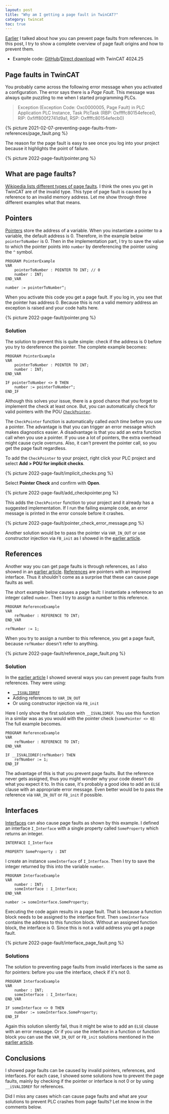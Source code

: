 ```yaml
---
layout: post
title: "Why am I getting a page fault in TwinCAT?"
category: twincat
toc: true
---
```


[Earlier](https://cookncode.com/twincat/2021/02/07/preventing-page-faults-from-references.html) I talked about how you can prevent page faults from references. In this post, I try to show a complete overview of page fault origins and how to prevent them.

- Example code: [GitHub](https://github.com/Roald87/TwincatTutorials/tree/main/PageFaults)/[Direct download](https://downgit.github.io/#/home?url=https://github.com/Roald87/TwincatTutorials/tree/main/PageFaults) with TwinCAT 4024.25

## Page faults in TwinCAT

You probably came across the following error message when you activated a configuration. The error says there is a _Page Fault_. This message was always quite puzzling to me when I started programming PLCs.

> Exception (Exception Code: Oxc0000005, Page Fault) in PLC Application PLC Instance, Task PlcTask (RBP: Oxffffc80154efece0, RIP: 0xfiff800f2741d9a1, RSP: Oxffffc80154efecb0)

{% picture 2021-02-07-preventing-page-faults-from-references/page_fault.png %}

The reason for the page fault is easy to see once you log into your project because it highlights the point of failure.

{% picture 2022-page-fault/pointer.png %}

## What are page faults?

[Wikipedia lists different types of page faults](https://en.wikipedia.org/wiki/Page_fault). I think the ones you get in TwinCAT are of the invalid type. This type of page fault is caused by a reference to an invalid memory address. Let me show through three different examples what that means.

## Pointers

[Pointers](https://infosys.beckhoff.com/content/1033/tc3_plc_intro/2529453451.html?id=5839194631499501145) store the address of a variable. When you instantiate a pointer to a variable, the default address is 0. Therefore, in the example below `pointerToNumber` is 0. Then in the implementation part, I try to save the value to which the pointer points into `number` by dereferencing the pointer using the `^` symbol.

```
PROGRAM PointerExample
VAR
    pointerToNumber : POINTER TO INT; // 0
    number : INT;
END_VAR

number := pointerToNumber^;
```

When you activate this code you get a page fault. If you log in, you see that the pointer has address 0. Because this is not a valid memory address an exception is raised and your code halts here.

{% picture 2022-page-fault/pointer.png %}

### Solution

The solution to prevent this is quite simple: check if the address is 0 before you try to dereference the pointer. The complete example becomes:

```
PROGRAM PointerExample
VAR
    pointerToNumber : POINTER TO INT;
    number : INT;
END_VAR

IF pointerToNumber <> 0 THEN
    number := pointerToNumber^;
END_IF
```

Although this solves your issue, there is a good chance that you forget to implement the check at least once. But, you can automatically check for valid pointers with the POU [`CheckPointer`](https://infosys.beckhoff.com/content/1033/tc3_plc_intro/2530405259.html?id=7869750361486034578).

The `CheckPointer` function is automatically called _each time_ before you use a pointer. The advantage is that you can trigger an error message which makes diagnostics easier. A disadvantage is that you add an extra function call when you use a pointer. If you use a lot of pointers, the extra overhead might cause cycle overruns. Also, it can't prevent the pointer call, so you get the page fault regardless.

To add the `CheckPointer` to your project, right click your PLC project and select **Add > POU for implicit checks**.

{% picture 2022-page-fault/implicit_checks.png %}

Select **Pointer Check** and confirm with **Open**.

{% picture 2022-page-fault/add_checkpointer.png %}

This adds the `CheckPointer` function to your project and it already has a suggested implementation. If I run the failing example code, an error message is printed in the error console before it crashes.

{% picture 2022-page-fault/pointer_check_error_message.png %}

Another solution would be to pass the pointer via `VAR_IN_OUT` or use constructor injection via `FB_init` as I showed in the [earlier article](https://cookncode.com/twincat/2021/02/07/preventing-page-faults-from-references.html).

## References

Another way you can get page faults is through references, as I also showed in an [earlier article](https://cookncode.com/twincat/2021/02/07/preventing-page-faults-from-references.html). [References](https://infosys.beckhoff.com/content/1033/tc3_plc_intro/2529458827.html?id=2716630061017907414) are pointers with an improved interface. Thus it shouldn't come as a surprise that these can cause page faults as well.

The short example below causes a page fault: I instantiate a reference to an integer called `number`. Then I try to assign a number to this reference.

```
PROGRAM ReferenceExample
VAR
    refNumber : REFERENCE TO INT;
END_VAR

refNumber := 1;
```

When you try to assign a number to this reference, you get a page fault, because `refNumber` doesn't refer to anything.

{% picture 2022-page-fault/reference_page_fault.png %}

### Solution

In the [earlier article](https://cookncode.com/twincat/2021/02/07/preventing-page-faults-from-references.html) I showed several ways you can prevent page faults from references. They were using:

- [`__ISVALIDREF`](https://infosys.beckhoff.com/english.php?content=../content/1033/tc3_plc_intro/2529165707.html&id=)
- Adding references to `VAR_IN_OUT`
- Or using constructor injection via `FB_init`

Here I only show the first solution with `__ISVALIDREF`. You use this function in a similar was as you would with the pointer check (`somePointer <> 0`): The full example becomes.

```
PROGRAM ReferenceExample
VAR
    refNumber : REFERENCE TO INT;
END_VAR

IF __ISVALIDREF(refNumber) THEN
    refNumber := 1;
END_IF
```

The advantage of this is that you prevent page faults. But the reference never gets assigned, thus you might wonder why your code doesn't do what you expect it to. In this case, it's probably a good idea to add an `ELSE` clause with an appropriate error message. Even better would be to pass the reference via `VAR_IN_OUT` or `FB_init` if possible.

## Interfaces

[Interfaces](https://infosys.beckhoff.com/content/1033/tc3_plc_intro/4256428299.html?id=507172925224818176) can also cause page faults as shown by this example. I defined an interface `I_Interface` with a single property called `SomeProperty` which returns an integer.

```
INTERFACE I_Interface

PROPERTY SomeProperty : INT

```

I create an instance `someInterface` of `I_Interface`. Then I try to save the integer returned by this into the variable `number`.

```
PROGRAM InterfaceExample
VAR
    number : INT;
    someInterface : I_Interface;
END_VAR

number := someInterface.SomeProperty;
```

Executing the code again results in a page fault. That is because a function block needs to be assigned to the interface first. Then `someInterface` contains the address to this function block. Without an assigned function block, the interface is 0. Since this is not a valid address you get a page fault.

{% picture 2022-page-fault/interface_page_fault.png %}

### Solutions

The solution to preventing page faults from invalid interfaces is the same as for pointers: before you use the interface, check if it's not 0.

```
PROGRAM InterfaceExample
VAR
    number : INT;
    someInterface : I_Interface;
END_VAR

IF someInterface <> 0 THEN
    number := someInterface.SomeProperty;
END_IF
```

Again this solution silently fail, thus it might be wise to add an `ELSE` clause with an error message. Or if you use the interface in a function or function block you can use the `VAR_IN_OUT` or `FB_init` solutions mentioned in the [earlier article](https://cookncode.com/twincat/2021/02/07/preventing-page-faults-from-references.html).

## Conclusions

I showed page faults can be caused by invalid pointers, references, and interfaces. For each case, I showed some solutions how to prevent the page faults, mainly by checking if the pointer or interface is not 0 or by using `__iSVALIDREF` for references.

Did I miss any cases which can cause page faults and what are your solutions to prevent PLC crashes from page faults? Let me know in the comments below.
